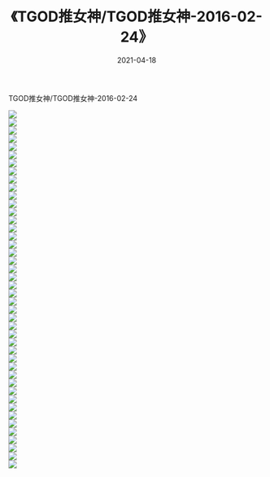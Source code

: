 ﻿---
layout: post
title:  《TGOD推女神/TGOD推女神-2016-02-24》
date:   2021-04-18
img: http://pic.660000.xyz/1:/网络美图/2021/TGOD推女神/TGOD推女神-2016-02-24/000.jpg
categories: [美女, 清纯, 唯美]
---

TGOD推女神/TGOD推女神-2016-02-24

 ![](http://pic.660000.xyz/1:/网络美图/2021/TGOD推女神/TGOD推女神-2016-02-24/001.jpg) <br>![](http://pic.660000.xyz/1:/网络美图/2021/TGOD推女神/TGOD推女神-2016-02-24/002.jpg) <br>![](http://pic.660000.xyz/1:/网络美图/2021/TGOD推女神/TGOD推女神-2016-02-24/003.jpg) <br>![](http://pic.660000.xyz/1:/网络美图/2021/TGOD推女神/TGOD推女神-2016-02-24/004.jpg) <br>![](http://pic.660000.xyz/1:/网络美图/2021/TGOD推女神/TGOD推女神-2016-02-24/005.jpg) <br>![](http://pic.660000.xyz/1:/网络美图/2021/TGOD推女神/TGOD推女神-2016-02-24/006.jpg) <br>![](http://pic.660000.xyz/1:/网络美图/2021/TGOD推女神/TGOD推女神-2016-02-24/007.jpg) <br>![](http://pic.660000.xyz/1:/网络美图/2021/TGOD推女神/TGOD推女神-2016-02-24/008.jpg) <br>![](http://pic.660000.xyz/1:/网络美图/2021/TGOD推女神/TGOD推女神-2016-02-24/009.jpg) <br>![](http://pic.660000.xyz/1:/网络美图/2021/TGOD推女神/TGOD推女神-2016-02-24/010.jpg) <br>![](http://pic.660000.xyz/1:/网络美图/2021/TGOD推女神/TGOD推女神-2016-02-24/011.jpg) <br>![](http://pic.660000.xyz/1:/网络美图/2021/TGOD推女神/TGOD推女神-2016-02-24/012.jpg) <br>![](http://pic.660000.xyz/1:/网络美图/2021/TGOD推女神/TGOD推女神-2016-02-24/013.jpg) <br>![](http://pic.660000.xyz/1:/网络美图/2021/TGOD推女神/TGOD推女神-2016-02-24/014.jpg) <br>![](http://pic.660000.xyz/1:/网络美图/2021/TGOD推女神/TGOD推女神-2016-02-24/015.jpg) <br>![](http://pic.660000.xyz/1:/网络美图/2021/TGOD推女神/TGOD推女神-2016-02-24/016.jpg) <br>![](http://pic.660000.xyz/1:/网络美图/2021/TGOD推女神/TGOD推女神-2016-02-24/017.jpg) <br>![](http://pic.660000.xyz/1:/网络美图/2021/TGOD推女神/TGOD推女神-2016-02-24/018.jpg) <br>![](http://pic.660000.xyz/1:/网络美图/2021/TGOD推女神/TGOD推女神-2016-02-24/019.jpg) <br>![](http://pic.660000.xyz/1:/网络美图/2021/TGOD推女神/TGOD推女神-2016-02-24/020.jpg) <br>![](http://pic.660000.xyz/1:/网络美图/2021/TGOD推女神/TGOD推女神-2016-02-24/021.jpg) <br>![](http://pic.660000.xyz/1:/网络美图/2021/TGOD推女神/TGOD推女神-2016-02-24/022.jpg) <br>![](http://pic.660000.xyz/1:/网络美图/2021/TGOD推女神/TGOD推女神-2016-02-24/023.jpg) <br>![](http://pic.660000.xyz/1:/网络美图/2021/TGOD推女神/TGOD推女神-2016-02-24/024.jpg) <br>![](http://pic.660000.xyz/1:/网络美图/2021/TGOD推女神/TGOD推女神-2016-02-24/025.jpg) <br>![](http://pic.660000.xyz/1:/网络美图/2021/TGOD推女神/TGOD推女神-2016-02-24/026.jpg) <br>![](http://pic.660000.xyz/1:/网络美图/2021/TGOD推女神/TGOD推女神-2016-02-24/027.jpg) <br>![](http://pic.660000.xyz/1:/网络美图/2021/TGOD推女神/TGOD推女神-2016-02-24/028.jpg) <br>![](http://pic.660000.xyz/1:/网络美图/2021/TGOD推女神/TGOD推女神-2016-02-24/029.jpg) <br>![](http://pic.660000.xyz/1:/网络美图/2021/TGOD推女神/TGOD推女神-2016-02-24/030.jpg) <br>![](http://pic.660000.xyz/1:/网络美图/2021/TGOD推女神/TGOD推女神-2016-02-24/031.jpg) <br>![](http://pic.660000.xyz/1:/网络美图/2021/TGOD推女神/TGOD推女神-2016-02-24/032.jpg) <br>![](http://pic.660000.xyz/1:/网络美图/2021/TGOD推女神/TGOD推女神-2016-02-24/033.jpg) <br>![](http://pic.660000.xyz/1:/网络美图/2021/TGOD推女神/TGOD推女神-2016-02-24/034.jpg) <br>![](http://pic.660000.xyz/1:/网络美图/2021/TGOD推女神/TGOD推女神-2016-02-24/035.jpg) <br>![](http://pic.660000.xyz/1:/网络美图/2021/TGOD推女神/TGOD推女神-2016-02-24/036.jpg) <br>![](http://pic.660000.xyz/1:/网络美图/2021/TGOD推女神/TGOD推女神-2016-02-24/037.jpg) <br>![](http://pic.660000.xyz/1:/网络美图/2021/TGOD推女神/TGOD推女神-2016-02-24/038.jpg) <br>![](http://pic.660000.xyz/1:/网络美图/2021/TGOD推女神/TGOD推女神-2016-02-24/039.jpg) <br>![](http://pic.660000.xyz/1:/网络美图/2021/TGOD推女神/TGOD推女神-2016-02-24/040.jpg) <br>![](http://pic.660000.xyz/1:/网络美图/2021/TGOD推女神/TGOD推女神-2016-02-24/041.jpg) <br>![](http://pic.660000.xyz/1:/网络美图/2021/TGOD推女神/TGOD推女神-2016-02-24/042.jpg) <br>![](http://pic.660000.xyz/1:/网络美图/2021/TGOD推女神/TGOD推女神-2016-02-24/043.jpg) <br>![](http://pic.660000.xyz/1:/网络美图/2021/TGOD推女神/TGOD推女神-2016-02-24/044.jpg) <br>